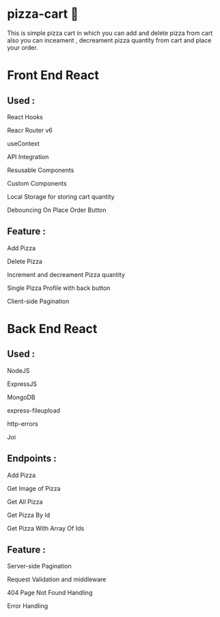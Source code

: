 # pizza-cart 🍕
This is simple pizza cart in which you can add and delete pizza from cart also you can inceament , decreament pizza quantity from cart and place your order.

# Front End React
## Used :

React Hooks

Reacr Router v6

useContext

API Integration 

Resusable Components

Custom Components 

Local Storage for storing cart quantity 

Debouncing On Place Order Button

## Feature :

Add Pizza

Delete Pizza 

Increment and decreament Pizza quantity

Single Pizza Profile with back button

Client-side Pagination

# Back End React
## Used :

NodeJS 

ExpressJS 

MongoDB

express-fileupload

http-errors

Joi

## Endpoints : 

Add Pizza

Get Image of Pizza

Get All Pizza

Get Pizza By Id

Get Pizza With Array Of Ids


## Feature : 

Server-side Pagination

Request Validation and middleware

404 Page Not Found Handling

Error Handling



